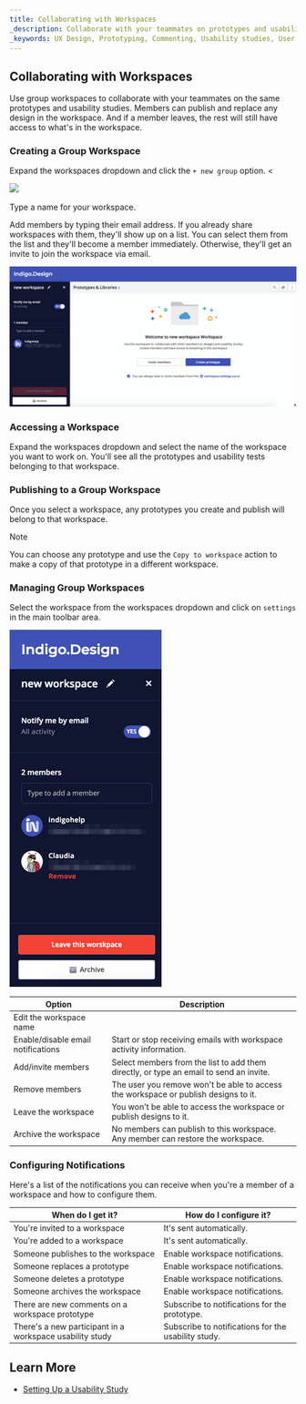 ```yaml
---
title: Collaborating with Workspaces
_description: Collaborate with your teammates on prototypes and usability studies using group workspaces.
_keywords: UX Design, Prototyping, Commenting, Usability studies, User testing
---
```


##  Collaborating with Workspaces

Use group workspaces to collaborate with your teammates on the same prototypes and usability studies. Members can publish and replace any design in the workspace. And if a member leaves, the rest will still have access to what's in the workspace.


### Creating a Group Workspace

Expand the workspaces dropdown and click the `+ new group` option. <

![][img-1]
<Br/>


Type a name for your workspace. 

Add members by typing their email address. 
If you already share workspaces with them, they'll show up on a list. You can select them from the list and they'll become a member immediately. Otherwise, they'll get an invite to join the workspace via email.

<div class="divider--half"></div>
<img class="responsive-img" src="../images/workspaces_2.png" srcset="../images/workspaces_2@2x.png 2x" />
<div class="divider--half"></div>


### Accessing a Workspace

Expand the workspaces dropdown and select the name of the workspace you want to work on.
You'll see all the prototypes and usability tests belonging to that workspace.


### Publishing to a Group Workspace

Once you select a workspace, any prototypes you create and publish will belong to that workspace. 

> [!Note]
>You can choose any prototype and use the `Copy to workspace` action to make a copy of that prototype in a different workspace.

### Managing Group Workspaces

Select the workspace from the workspaces dropdown and click on `settings` in the main toolbar area.

<div class="divider--half"></div>
<img class="responsive-img" src="../images/workspaces_4.png" srcset="../images/workspaces_4@2x.png 2x" />
<div class="divider--half"></div>


Option | Description |
------------- | -------------
Edit the workspace name | 
Enable/disable email notifications | Start or stop receiving emails with workspace activity information.
Add/invite members | Select members from the list to add them directly, or type an email to send an invite.
Remove members | The user you remove won't be able to access the workspace or publish designs to it.
Leave the workspace | You won't be able to access the workspace or publish designs to it.
Archive the workspace | No members can publish to this workspace. Any member can restore the workspace.

### Configuring Notifications

Here's a list of the notifications you can receive when you're a member of a workspace and how to configure them.

When do I get it? | How do I configure it? 
------------- | -------------
You're invited to a workspace | It's sent automatically. 
You're added to a workspace |  It's sent automatically.
Someone publishes to the workspace | Enable workspace notifications.
Someone replaces a prototype | Enable workspace notifications.
Someone deletes a prototype | Enable workspace notifications.
Someone archives the workspace | Enable workspace notifications.
There are new comments on a workspace prototype | Subscribe to notifications for the prototype.
There's a new participant in a workspace usability study | Subscribe to notifications for the usability study.

##  Learn More

* [Setting Up a Usability Study][topic-1]


[a-1]: #creating-a-group-workspace
[a-2]: #accessing-a-workspace
[a-3]: #publishing-to-a-group-workspace
[a-4]: #managing-group-workspaces
[a-5]: #configuring-notifications

[topic-1]: setting-up-a-usability-study.md

[video-1]: https://www.youtube.com/watch?v=gLEf0IkYBFg
[video-2]: https://www.youtube.com/watch?v=CdJS0gzPTPQ  

[img-1]: ../images/workspaces_1.png